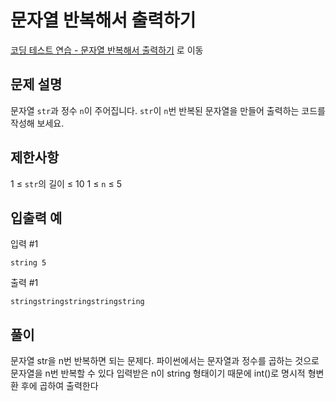 # 문자열 반복해서 출력하기
[코딩 테스트 연습 - 문자열 반복해서 출력하기][1] 로 이동

## 문제 설명

문자열 `str`과 정수 `n`이 주어집니다.
`str`이 `n`번 반복된 문자열을 만들어 출력하는 코드를 작성해 보세요.

## 제한사항

1 ≤ `str`의 길이 ≤ 10
1 ≤ `n` ≤ 5

## 입출력 예

입력 #1

```
string 5
```

출력 #1

```
stringstringstringstringstring
```

## 풀이

문자열 str을 n번 반복하면 되는 문제다.
파이썬에서는 문자열과 정수를 곱하는 것으로 문자열을 n번 반복할 수 있다
입력받은 n이 string 형태이기 때문에 int()로 명시적 형변환 후에 곱하여 출력한다

[1]: https://school.programmers.co.kr/learn/courses/30/lessons/181950
